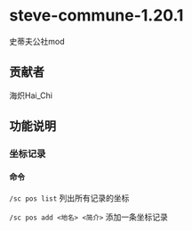 # steve-commune-1.20.1
史蒂夫公社mod

## 贡献者
海炽Hai_Chi

## 功能说明
### 坐标记录
#### 命令
`/sc pos list` 列出所有记录的坐标

`/sc pos add <地名> <简介>` 添加一条坐标记录

